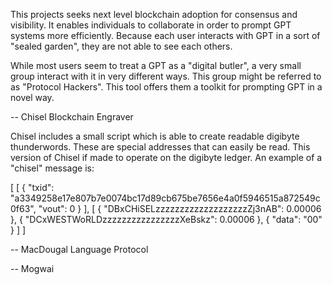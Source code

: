 This projects seeks next level blockchain adoption for consensus and visibility. It enables individuals to
collaborate in order to prompt GPT systems more efficiently. Because each user interacts with GPT in a sort 
of "sealed garden", they are not able to see each others.

While most users seem to treat a GPT as a "digital butler", a very small group interact with it in very
different ways. This group might be referred to as "Protocol Hackers". This tool offers them a toolkit for 
prompting GPT in a novel way. 

-- Chisel Blockchain Engraver

Chisel includes a small script which is able to create readable digibyte thunderwords. These are special addresses
that can easily be read. This version of Chisel if made to operate on the digibyte ledger. An example of a 
"chisel" message is:

[
  [ 
    { "txid": "a3349258e17e807b7e0074bc17d89cb675be7656e4a0f5946515a872549c0f63", "vout": 0 }
  ],
  [ 
    { "DBxCHiSELzzzzzzzzzzzzzzzzzzzZj3nAB": 0.00006 },
    { "DCxWESTWoRLDzzzzzzzzzzzzzzzzXeBskz": 0.00006 },
    { "data": "00" }
  ]
]




-- MacDougal Language Protocol 


-- Mogwai 
